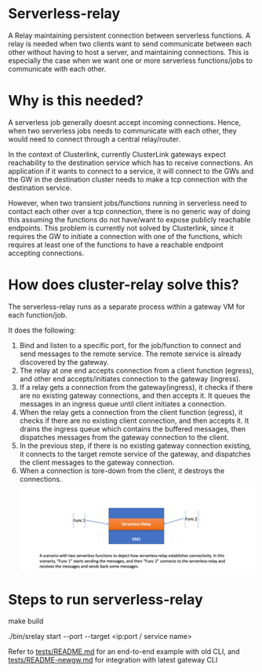 # Serverless-relay
A Relay maintaining persistent connection between serverless functions. 
A relay is needed when two clients want to send communicate between each other without having to host a server, and maintaining connections.
This is especially the case when we want one or more serverless functions/jobs to communicate with each other.

# Why is this needed?
A serverless job generally doesnt accept incoming connections. Hence, when two serverless jobs needs to communicate with each other, they would need to connect through a central relay/router.

In the context of Clusterlink, currently ClusterLink gateways expect reachability to the destination service which has to receive connections. An application if it wants to connect to a service, it will connect to the GWs and the GW in the destination cluster needs to make a tcp connection with the destination service.

However, when two transient jobs/functions running in serverless need to contact each other over a tcp connection, there is no generic way of doing this assuming the functions do not have/want to expose publicly reachable endpoints. This problem is currently not solved by Clusterlink, since it requires the GW to initiate a connection with one of the functions, which requires at least one of the functions to have a reachable endpoint accepting connections.

# How does cluster-relay solve this?

The serverless-relay runs as a separate process within a gateway VM for each function/job.

It does the following:
1) Bind and listen to a specific port, for the job/function to connect and send messages to the remote service. The remote service is already discovered by the gateway. 
2) The relay at one end accepts connection from a client function (egress), and other end accepts/initiates connection to the gateway (ingress).
3) If a relay gets a connection from the gateway(ingress), it checks if there are no existing gateway connections, and then accepts it. It queues the messages in an ingress queue until client initiates a connection.
4) When the relay gets a connection from the client function (egress), it checks if there are no existing client connection, and then accepts it. It drains the ingress queue which contains the buffered messages, then dispatches messages from the gateway connection to the client.
5) In the previous step, if there is no existing gateway connection existing, it connects to the target remote service of the gateway, and dispatches the client messages to the gateway connection.
6) When a connection is tore-down from the client, it destroys the connections.
![](serverless-relay.png)
# Steps to run serverless-relay

   make build

   ./bin/srelay start --port <portnum> --target <ip:port / service name>

   Refer to [tests/README.md](tests/README.md) for an end-to-end example with old CLI, and [tests/README-newgw.md](tests/README-newgw.md) for integration with latest gateway CLI
